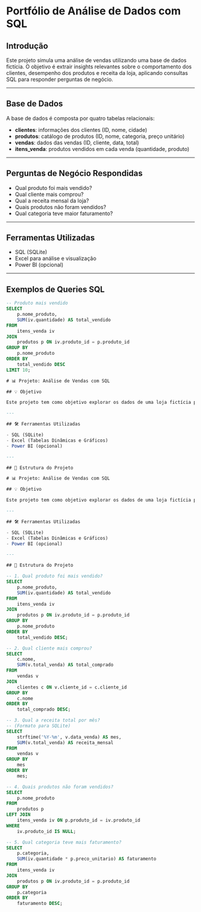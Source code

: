 # Portfólio de Análise de Dados com SQL

## Introdução

Este projeto simula uma análise de vendas utilizando uma base de dados fictícia. O objetivo é extrair insights relevantes sobre o comportamento dos clientes, desempenho dos produtos e receita da loja, aplicando consultas SQL para responder perguntas de negócio.

---

## Base de Dados

A base de dados é composta por quatro tabelas relacionais:

- **clientes**: informações dos clientes (ID, nome, cidade)
- **produtos**: catálogo de produtos (ID, nome, categoria, preço unitário)
- **vendas**: dados das vendas (ID, cliente, data, total)
- **itens_venda**: produtos vendidos em cada venda (quantidade, produto)

---

## Perguntas de Negócio Respondidas

- Qual produto foi mais vendido?
- Qual cliente mais comprou?
- Qual a receita mensal da loja?
- Quais produtos não foram vendidos?
- Qual categoria teve maior faturamento?

---

## Ferramentas Utilizadas

- SQL (SQLite)
- Excel para análise e visualização
- Power BI (opcional)

---

## Exemplos de Queries SQL

```sql
-- Produto mais vendido
SELECT 
    p.nome_produto,
    SUM(iv.quantidade) AS total_vendido
FROM 
    itens_venda iv
JOIN 
    produtos p ON iv.produto_id = p.produto_id
GROUP BY 
    p.nome_produto
ORDER BY 
    total_vendido DESC
LIMIT 10;

# 📊 Projeto: Análise de Vendas com SQL

## 💡 Objetivo

Este projeto tem como objetivo explorar os dados de uma loja fictícia para extrair insights relevantes, como produtos mais vendidos, clientes que mais compram e receita mensal. Utilizamos SQL para manipular e analisar os dados, e Excel para criar visualizações gráficas que facilitam a interpretação.

---

## 🛠️ Ferramentas Utilizadas

- SQL (SQLite)
- Excel (Tabelas Dinâmicas e Gráficos)
- Power BI (opcional)

---

## 📁 Estrutura do Projeto

# 📊 Projeto: Análise de Vendas com SQL

## 💡 Objetivo

Este projeto tem como objetivo explorar os dados de uma loja fictícia para extrair insights relevantes, como produtos mais vendidos, clientes que mais compram e receita mensal. Utilizamos SQL para manipular e analisar os dados, e Excel para criar visualizações gráficas que facilitam a interpretação.

---

## 🛠️ Ferramentas Utilizadas

- SQL (SQLite)
- Excel (Tabelas Dinâmicas e Gráficos)
- Power BI (opcional)

---

## 📁 Estrutura do Projeto

-- 1. Qual produto foi mais vendido?
SELECT 
    p.nome_produto,
    SUM(iv.quantidade) AS total_vendido
FROM 
    itens_venda iv
JOIN 
    produtos p ON iv.produto_id = p.produto_id
GROUP BY 
    p.nome_produto
ORDER BY 
    total_vendido DESC;

-- 2. Qual cliente mais comprou?
SELECT 
    c.nome,
    SUM(v.total_venda) AS total_comprado
FROM 
    vendas v
JOIN 
    clientes c ON v.cliente_id = c.cliente_id
GROUP BY 
    c.nome
ORDER BY 
    total_comprado DESC;

-- 3. Qual a receita total por mês?
-- (Formato para SQLite)
SELECT 
    strftime('%Y-%m', v.data_venda) AS mes,
    SUM(v.total_venda) AS receita_mensal
FROM 
    vendas v
GROUP BY 
    mes
ORDER BY 
    mes;

-- 4. Quais produtos não foram vendidos?
SELECT 
    p.nome_produto
FROM 
    produtos p
LEFT JOIN 
    itens_venda iv ON p.produto_id = iv.produto_id
WHERE 
    iv.produto_id IS NULL;

-- 5. Qual categoria teve mais faturamento?
SELECT 
    p.categoria,
    SUM(iv.quantidade * p.preco_unitario) AS faturamento
FROM 
    itens_venda iv
JOIN 
    produtos p ON iv.produto_id = p.produto_id
GROUP BY 
    p.categoria
ORDER BY 
    faturamento DESC;
